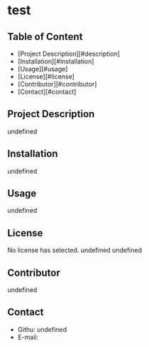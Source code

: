 # test

   ## Table of Content
   * [Project Description][#description]
   * [Installation][#installation]
   * [Usage][#usage]
   * [License][#license]
   * [Contributor][#contributor]
   * [Contact][#contact]
  
   ## Project Description
   undefined
   
   ## Installation
   undefined
   
   ## Usage
   undefined
   
   ## License
   No license has selected.
   undefined
   undefined
   
   ## Contributor
   undefined
   
   ## Contact
   * Githu: undefined
   * E-mail: 
